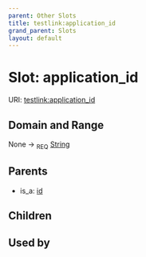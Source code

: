 ```yaml
---
parent: Other Slots
title: testlink:application_id
grand_parent: Slots
layout: default
---
```


# Slot: application_id




URI: [testlink:application_id](https://w3id.org/testlink/vocab/application_id)

## Domain and Range

None ->  <sub>REQ</sub> [String](types/String.md)

## Parents

 *  is_a: [id](id.md)

## Children


## Used by


